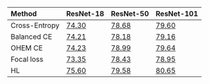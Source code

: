 | Method        | ResNet-18                        | ResNet-50                        | ResNet-101                        |
|:--------------|:---------------------------------|:---------------------------------|:----------------------------------|
| Cross-Entropy | [74.30](res18/crossentropy.json) | [78.68](res50/crossentropy.json) | [79.60](res101/crossentropy.json) |
| Balanced CE   | [74.21](res18/balanced-ce.json)  | [78.18](res50/balanced-ce.json)  | [79.16](res101/balanced-ce.json)  |
| OHEM CE       | [74.23](res18/ohem.json)         | [78.99](res50/ohem.json)         | [79.64](res101/ohem.json)         |
| Focal loss    | [73.35](res18/focal.json)        | [78.43](res50/focal.json)        | [78.95](res101/focal.json)        |
| HL            | [75.60](res18/hl.json)           | [79.58](res50/hl.json)           | [80.65](res101/hl.json)           |